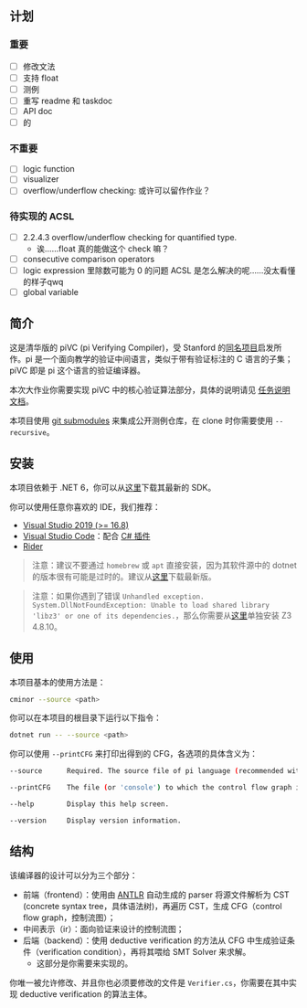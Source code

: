 ## 计划

### 重要

- [ ] 修改文法
- [ ] 支持 float
- [ ] 测例
- [ ] 重写 readme 和 taskdoc
- [ ] API doc
- [ ] 的

### 不重要

- [ ] logic function
- [ ] visualizer
- [ ] overflow/underflow checking: 或许可以留作作业？

### 待实现的 ACSL

- [ ] 2.2.4.3 overflow/underflow checking for quantified type.
  - 诶……float 真的能做这个 check 嘛？
- [ ] consecutive comparison operators
- [ ] logic expression 里除数可能为 0 的问题 ACSL 是怎么解决的呢……没太看懂的样子qwq
- [ ] global variable

## 简介

这是清华版的 piVC (pi Verifying Compiler)，受 Stanford 的[同名项目](https://cs.stanford.edu/people/jasonaue/pivc/)启发所作。pi 是一个面向教学的验证中间语言，类似于带有验证标注的 C 语言的子集；piVC 即是 pi 这个语言的验证编译器。

本次大作业你需要实现 piVC 中的核心验证算法部分，具体的说明请见 [任务说明文档](task-doc.md)。

本项目使用 [git submodules](https://git-scm.com/book/en/v2/Git-Tools-Submodules) 来集成公开测例仓库，在 clone 时你需要使用 `--recursive`。

## 安装

本项目依赖于 .NET 6，你可以从[这里](https://dotnet.microsoft.com/download)下载其最新的 SDK。

你可以使用任意你喜欢的 IDE，我们推荐：
- [Visual Studio 2019 (>= 16.8)](https://visualstudio.microsoft.com/zh-hans/)
- [Visual Studio Code](https://code.visualstudio.com/)：配合 [C# 插件](https://marketplace.visualstudio.com/items?itemName=ms-dotnettools.csharp)
- [Rider](https://www.jetbrains.com/rider/)

> 注意：建议不要通过 `homebrew` 或 `apt` 直接安装，因为其软件源中的 dotnet 的版本很有可能是过时的。建议从[这里](https://dotnet.microsoft.com/download)下载最新版。

> 注意：如果你遇到了错误 `Unhandled exception. System.DllNotFoundException: Unable to load shared library 'libz3' or one of its dependencies.`，那么你需要从[这里](https://github.com/Z3Prover/z3/releases/tag/z3-4.8.10)单独安装 Z3 4.8.10。

## 使用

本项目基本的使用方法是：

```bash
cminor --source <path>
```

你可以在本项目的根目录下运行以下指令：

```bash
dotnet run -- --source <path>
```

你可以使用 `--printCFG` 来打印出得到的 CFG，各选项的具体含义为：

```bash
--source      Required. The source file of pi language (recommended with filename extension '.pi').

--printCFG    The file (or 'console') to which the control flow graph is printed.

--help        Display this help screen.

--version     Display version information.
```

## 结构

该编译器的设计可以分为三个部分：

 * 前端（frontend）：使用由 [ANTLR](https://www.antlr.org/) 自动生成的 parser 将源文件解析为 CST (concrete syntax tree，具体语法树)，再遍历 CST，生成 CFG（control flow graph，控制流图）；
 * 中间表示（ir）：面向验证来设计的控制流图；
 * 后端（backend）：使用 deductive verification 的方法从 CFG 中生成验证条件（verification condition），再将其喂给 SMT Solver 来求解。
   * 这部分是你需要来实现的。

你唯一被允许修改、并且你也必须要修改的文件是 `Verifier.cs`，你需要在其中实现 deductive verification 的算法主体。

